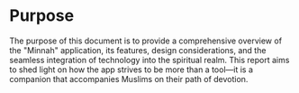 # Purpose

The purpose of this document is to provide a comprehensive overview of the "Minnah" application, its features, design considerations, and the seamless integration of technology into the spiritual realm. This report aims to shed light on how the app strives to be more than a tool—it is a companion that accompanies Muslims on their path of devotion.
